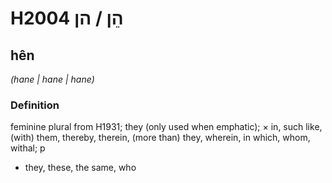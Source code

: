 # H2004 הֵן / הן

## hên

_(hane | hane | hane)_

### Definition

feminine plural from H1931; they (only used when emphatic); × in, such like, (with) them, thereby, therein, (more than) they, wherein, in which, whom, withal; p

- they, these, the same, who
